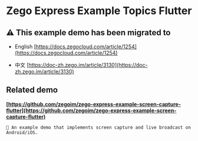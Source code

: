 # Zego Express Example Topics Flutter

## ⚠️ This example demo has been migrated to

- English [https://docs.zegocloud.com/article/1254](https://docs.zegocloud.com/article/1254)

- 中文 [https://doc-zh.zego.im/article/3130](https://doc-zh.zego.im/article/3130)

## Related demo

**[https://github.com/zegoim/zego-express-example-screen-capture-flutter](https://github.com/zegoim/zego-express-example-screen-capture-flutter)**

    📲 An example demo that implements screen capture and live broadcast on Android/iOS.
